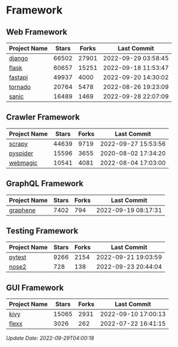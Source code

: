 # Framework

## Web Framework
| Project Name | Stars | Forks | Last Commit |
| ------------ | ----- | ----- | ----------- |
| [django](https://github.com/django/django) | 66502 | 27901 | 2022-09-29 03:58:45 |
| [flask](https://github.com/pallets/flask) | 60657 | 15251 | 2022-09-18 11:53:47 |
| [fastapi](https://github.com/tiangolo/fastapi) | 49937 | 4000 | 2022-09-20 14:30:02 |
| [tornado](https://github.com/tornadoweb/tornado) | 20764 | 5478 | 2022-08-26 19:23:09 |
| [sanic](https://github.com/sanic-org/sanic) | 16489 | 1469 | 2022-09-28 22:07:09 |

## Crawler Framework
| Project Name | Stars | Forks | Last Commit |
| ------------ | ----- | ----- | ----------- |
| [scrapy](https://github.com/scrapy/scrapy) | 44639 | 9719 | 2022-09-27 15:53:56 |
| [pyspider](https://github.com/binux/pyspider) | 15596 | 3655 | 2020-08-02 17:34:20 |
| [webmagic](https://github.com/code4craft/webmagic) | 10541 | 4081 | 2022-08-04 17:03:00 |

## GraphQL Framework
| Project Name | Stars | Forks | Last Commit |
| ------------ | ----- | ----- | ----------- |
| [graphene](https://github.com/graphql-python/graphene) | 7402 | 794 | 2022-09-19 08:17:31 |

## Testing Framework
| Project Name | Stars | Forks | Last Commit |
| ------------ | ----- | ----- | ----------- |
| [pytest](https://github.com/pytest-dev/pytest) | 9266 | 2154 | 2022-09-21 19:03:59 |
| [nose2](https://github.com/nose-devs/nose2) | 728 | 138 | 2022-09-23 20:44:04 |

## GUI Framework
| Project Name | Stars | Forks | Last Commit |
| ------------ | ----- | ----- | ----------- |
| [kivy](https://github.com/kivy/kivy) | 15065 | 2931 | 2022-09-10 17:00:13 |
| [flexx](https://github.com/flexxui/flexx) | 3026 | 262 | 2022-07-22 16:41:15 |

*Update Date: 2022-09-29T04:00:18*